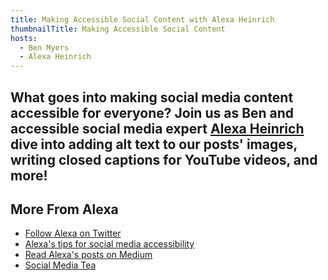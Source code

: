 ```yaml
---
title: Making Accessible Social Content with Alexa Heinrich
thumbnailTitle: Making Accessible Social Content
hosts:
  - Ben Myers
  - Alexa Heinrich
---
```


What goes into making social media content accessible for everyone? Join us as Ben and accessible social media expert [Alexa Heinrich](https://twitter.com/HashtagHeyAlexa) dive into adding alt text to our posts' images, writing closed captions for YouTube videos, and more!
---
## More From Alexa

- [Follow Alexa on Twitter](https://twitter.com/HashtagHeyAlexa)
- [Alexa's tips for social media accessibility](https://therealalexa.com/accessible-social)
- [Read Alexa's posts on Medium](https://alexaheinrich.medium.com/)
- [Social Media Tea](https://socialmediatea.com/home)